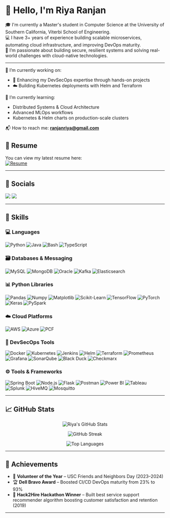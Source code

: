 <h1 align="left">👋 Hello, I'm Riya Ranjan</h1>

🎓 I'm currently a Master's student in Computer Science at the University of Southern California, Viterbi School of Engineering.  
💻 I have 3+ years of experience building scalable microservices, automating cloud infrastructure, and improving DevOps maturity.  
🌟 I’m passionate about building secure, resilient systems and solving real-world challenges with cloud-native technologies.

---

🔭 I’m currently working on:
- 🧠 Enhancing my DevSecOps expertise through hands-on projects
- ☁️ Building Kubernetes deployments with Helm and Terraform

🌱 I’m currently learning:
- Distributed Systems & Cloud Architecture
- Advanced MLOps workflows
- Kubernetes & Helm charts on production-scale clusters

📬 How to reach me: **ranjanriya@gmail.com**

## 📄 Resume

You can view my latest resume here:  
[![Resume](https://img.shields.io/badge/Resume-View-informational?style=for-the-badge&logo=adobeacrobatreader&logoColor=white&color=FF0000)](https://github.com/ranjanriya/ranjanriya/blob/main/Riya%20Ranjan%20Resume.pdf)

---

## 🤝 Socials

<p align="left">
  <a href="https://linkedin.com/in/ranjanriya" target="_blank"><img src="https://img.shields.io/badge/LinkedIn-blue?style=for-the-badge&logo=linkedin&logoColor=white" /></a>
  <a href="https://github.com/ranjanriya" target="_blank"><img src="https://img.shields.io/badge/GitHub-black?style=for-the-badge&logo=github&logoColor=white" /></a>
</p>

---

## 🚀 Skills

### 💻 Languages
![Python](https://img.shields.io/badge/Python-3670A0?style=for-the-badge&logo=python&logoColor=white)
![Java](https://img.shields.io/badge/Java-ED8B00?style=for-the-badge&logo=java&logoColor=white)
![Bash](https://img.shields.io/badge/Bash-4EAA25?style=for-the-badge&logo=gnubash&logoColor=white)
![TypeScript](https://img.shields.io/badge/TypeScript-3178C6?style=for-the-badge&logo=typescript&logoColor=white)

### 🗃️ Databases & Messaging
![MySQL](https://img.shields.io/badge/MySQL-005C84?style=for-the-badge&logo=mysql&logoColor=white)
![MongoDB](https://img.shields.io/badge/MongoDB-47A248?style=for-the-badge&logo=mongodb&logoColor=white)
![Oracle](https://img.shields.io/badge/Oracle%20DB-F80000?style=for-the-badge&logo=oracle&logoColor=white)
![Kafka](https://img.shields.io/badge/Kafka-231F20?style=for-the-badge&logo=apachekafka&logoColor=white)
![Elasticsearch](https://img.shields.io/badge/Elasticsearch-005571?style=for-the-badge&logo=elasticsearch&logoColor=white)

### 📊 Python Libraries
![Pandas](https://img.shields.io/badge/Pandas-150458?style=for-the-badge&logo=pandas&logoColor=white)
![Numpy](https://img.shields.io/badge/Numpy-013243?style=for-the-badge&logo=numpy&logoColor=white)
![Matplotlib](https://img.shields.io/badge/Matplotlib-11557C?style=for-the-badge&logo=python&logoColor=white)
![Scikit-Learn](https://img.shields.io/badge/Scikit--Learn-F7931E?style=for-the-badge&logo=scikitlearn&logoColor=white)
![TensorFlow](https://img.shields.io/badge/TensorFlow-FF6F00?style=for-the-badge&logo=tensorflow&logoColor=white)
![PyTorch](https://img.shields.io/badge/PyTorch-EE4C2C?style=for-the-badge&logo=pytorch&logoColor=white)
![Keras](https://img.shields.io/badge/Keras-D00000?style=for-the-badge&logo=keras&logoColor=white)
![PySpark](https://img.shields.io/badge/PySpark-E25A1C?style=for-the-badge&logo=apachespark&logoColor=white)

### ☁️ Cloud Platforms
![AWS](https://img.shields.io/badge/AWS-FF9900?style=for-the-badge&logo=amazonaws&logoColor=white)
![Azure](https://img.shields.io/badge/Azure-0089D6?style=for-the-badge&logo=microsoftazure&logoColor=white)
![PCF](https://img.shields.io/badge/Pivotal%20Cloud%20Foundry-006400?style=for-the-badge&logo=cloudfoundry&logoColor=white)

### 🔐 DevSecOps Tools
![Docker](https://img.shields.io/badge/Docker-2496ED?style=for-the-badge&logo=docker&logoColor=white)
![Kubernetes](https://img.shields.io/badge/Kubernetes-326CE5?style=for-the-badge&logo=kubernetes&logoColor=white)
![Jenkins](https://img.shields.io/badge/Jenkins-D24939?style=for-the-badge&logo=jenkins&logoColor=white)
![Helm](https://img.shields.io/badge/Helm-0F1689?style=for-the-badge&logo=helm&logoColor=white)
![Terraform](https://img.shields.io/badge/Terraform-7B42BC?style=for-the-badge&logo=terraform&logoColor=white)
![Prometheus](https://img.shields.io/badge/Prometheus-E6522C?style=for-the-badge&logo=prometheus&logoColor=white)
![Grafana](https://img.shields.io/badge/Grafana-F46800?style=for-the-badge&logo=grafana&logoColor=white)
![SonarQube](https://img.shields.io/badge/SonarQube-4E9BCD?style=for-the-badge&logo=sonarqube&logoColor=white)
![Black Duck](https://img.shields.io/badge/Black%20Duck-000000?style=for-the-badge&logo=duckduckgo&logoColor=white)
![Checkmarx](https://img.shields.io/badge/Checkmarx-54B848?style=for-the-badge&logo=checkmarx&logoColor=white)

### ⚙️ Tools & Frameworks
![Spring Boot](https://img.shields.io/badge/Spring%20Boot-6DB33F?style=for-the-badge&logo=springboot&logoColor=white)
![Node.js](https://img.shields.io/badge/Node.js-339933?style=for-the-badge&logo=nodedotjs&logoColor=white)
![Flask](https://img.shields.io/badge/Flask-000000?style=for-the-badge&logo=flask&logoColor=white)
![Postman](https://img.shields.io/badge/Postman-FF6C37?style=for-the-badge&logo=postman&logoColor=white)
![Power BI](https://img.shields.io/badge/PowerBI-F2C811?style=for-the-badge&logo=powerbi&logoColor=black)
![Tableau](https://img.shields.io/badge/Tableau-E97627?style=for-the-badge&logo=tableau&logoColor=white)
![Splunk](https://img.shields.io/badge/Splunk-000000?style=for-the-badge&logo=splunk&logoColor=white)
![HiveMQ](https://img.shields.io/badge/HiveMQ-FFCC00?style=for-the-badge&logo=hivemq&logoColor=black)
![Mosquitto](https://img.shields.io/badge/Mosquitto-3C5280?style=for-the-badge&logo=eclipsemosquitto&logoColor=white)

---

## 📈 GitHub Stats

<p align="center">
  <img src="https://github-readme-stats.vercel.app/api?username=ranjanriya&show_icons=true&theme=dark" alt="Riya's GitHub Stats" />
</p>

<p align="center">
  <img src="https://github-readme-streak-stats.herokuapp.com?user=ranjanriya&theme=dark" alt="GitHub Streak" />
</p>

<p align="center">
  <img src="https://github-readme-stats.vercel.app/api/top-langs/?username=ranjanriya&layout=compact&theme=dark" alt="Top Languages" />
</p>

---

## 🏅 Achievements

- 🏅 **Volunteer of the Year** – USC Friends and Neighbors Day (2023–2024)
- 🏆 **Dell Bravo Award** – Boosted CI/CD DevOps maturity from 23% to 93% 
- 🥇 **Hack2Hire Hackathon Winner** – Built best service support recommender algorithm boosting customer satisfaction and retention (2019)


---
